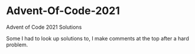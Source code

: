 # Advent-Of-Code-2021
Advent of Code 2021 Solutions

Some I had to look up solutions to, I make comments at the top after a hard problem.
